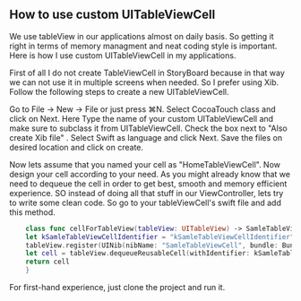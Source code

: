 ## How to use custom UITableViewCell
We use tableView in our applications almost on daily basis. So getting it right in terms of memory managment and neat coding style is important.  Here is how I use custom UITableViewCell in my applications.

First of all I do not create TableViewCell in StoryBoard because in that way we can not use it in multiple screens when needed. So I prefer using Xib. Follow the following steps to create a new UITableViewCell.

Go to File -> New -> File or just press ⌘N. Select CocoaTouch class and click on Next. Here Type the name of your custom UITableViewCell and make sure to subclass it from UITableViewCell.  Check the box next to "Also create Xib file" . Select Swift as language and click Next. Save the files on desired location and click on create.

Now lets assume that you named your cell as "HomeTableViewCell". Now design your cell according to your need. As you might already know that we need to dequeue the cell in order to get best, smooth and memory efficient experience. SO instead of doing all that stuff in our ViewController, lets try to write some clean code. So go to your  tableViewCell's swift file and add this method.


``` swift  
    class func cellForTableView(tableView: UITableView) -> SamleTableViewCell {
    let kSamleTableViewCellIdentifier = "kSamleTableViewCellIdentifier"
    tableView.register(UINib(nibName: "SamleTableViewCell", bundle: Bundle.main), forCellReuseIdentifier: kSamleTableViewCellIdentifier)
    let cell = tableView.dequeueReusableCell(withIdentifier: kSamleTableViewCellIdentifier) as! SamleTableViewCell
    return cell
    }
```

For first-hand experience, just clone the project and run it.
